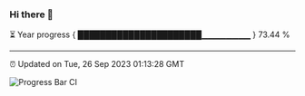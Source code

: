 ### Hi there 👋

⏳ Year progress { ██████████████████████▁▁▁▁▁▁▁▁ } 73.44 %

---

⏰ Updated on Tue, 26 Sep 2023 01:13:28 GMT

![Progress Bar CI](https://github.com/ZhaoGui/ZhaoGui/workflows/Progress%20Bar%20CI/badge.svg)

